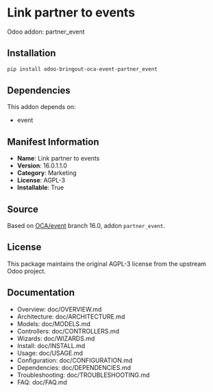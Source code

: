 # Link partner to events

Odoo addon: partner_event

## Installation

```bash
pip install odoo-bringout-oca-event-partner_event
```

## Dependencies

This addon depends on:
- event

## Manifest Information

- **Name**: Link partner to events
- **Version**: 16.0.1.1.0
- **Category**: Marketing
- **License**: AGPL-3
- **Installable**: True

## Source

Based on [OCA/event](https://github.com/OCA/event) branch 16.0, addon `partner_event`.

## License

This package maintains the original AGPL-3 license from the upstream Odoo project.

## Documentation

- Overview: doc/OVERVIEW.md
- Architecture: doc/ARCHITECTURE.md
- Models: doc/MODELS.md
- Controllers: doc/CONTROLLERS.md
- Wizards: doc/WIZARDS.md
- Install: doc/INSTALL.md
- Usage: doc/USAGE.md
- Configuration: doc/CONFIGURATION.md
- Dependencies: doc/DEPENDENCIES.md
- Troubleshooting: doc/TROUBLESHOOTING.md
- FAQ: doc/FAQ.md
